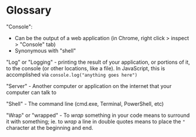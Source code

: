 # Glossary

"Console": 
- Can be the output of a web application (in Chrome, right click > inspect > "Console" tab)
- Synonymous with "shell"

"Log" or "Logging" - printing the result of your application, or portions of it, to the console (or other locations, like a file). In JavaScript, this is accomplished via `console.log("anything goes here")`

"Server" - Another computer or application on the internet that your computer can talk to

"Shell" - The command line (cmd.exe, Terminal, PowerShell, etc)

"Wrap" or "wrapped" - To _wrap_ something in your code means to surround it with something; ie. to _wrap_ a line in double quotes means to place the `"` character at the beginning and end.